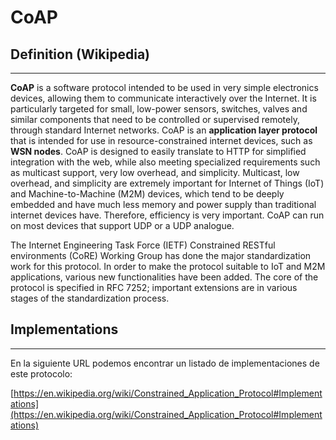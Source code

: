 # CoAP


## Definition (Wikipedia)
---
**CoAP** is a software protocol intended to be used in very simple electronics devices, allowing them to communicate interactively over the Internet. It is particularly targeted for small, low-power sensors, switches, valves and similar components that need to be controlled or supervised remotely, through standard Internet networks. CoAP is an **application layer protocol** that is intended for use in resource-constrained internet devices, such as **WSN nodes**. CoAP is designed to easily translate to HTTP for simplified integration with the web, while also meeting specialized requirements such as multicast support, very low overhead, and simplicity. Multicast, low overhead, and simplicity are extremely important for Internet of Things (IoT) and Machine-to-Machine (M2M) devices, which tend to be deeply embedded and have much less memory and power supply than traditional internet devices have. Therefore, efficiency is very important. CoAP can run on most devices that support UDP or a UDP analogue.

The Internet Engineering Task Force (IETF) Constrained RESTful environments (CoRE) Working Group has done the major standardization work for this protocol. In order to make the protocol suitable to IoT and M2M applications, various new functionalities have been added. The core of the protocol is specified in RFC 7252; important extensions are in various stages of the standardization process.


## Implementations
---

En la siguiente URL podemos encontrar un listado de implementaciones de este protocolo:

[https://en.wikipedia.org/wiki/Constrained_Application_Protocol#Implementations](https://en.wikipedia.org/wiki/Constrained_Application_Protocol#Implementations)

